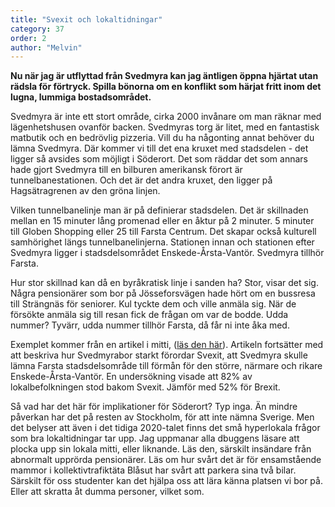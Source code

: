 ```yaml
---
title: "Svexit och lokaltidningar"
category: 37
order: 2
author: "Melvin"
---
```

**Nu när jag är utflyttad från Svedmyra kan jag äntligen öppna hjärtat utan rädsla för förtryck. Spilla bönorna om en konflikt som härjat fritt inom det lugna, lummiga bostadsområdet.**

Svedmyra är inte ett stort område, cirka 2000 invånare om man räknar med lägenhetshusen ovanför backen. Svedmyras torg är litet, med en fantastisk matbutik och en bedrövlig pizzeria. Vill du ha någonting annat behöver du lämna Svedmyra. Där kommer vi till det ena kruxet med stadsdelen - det ligger så avsides som möjligt i Söderort. Det som räddar det som annars hade gjort Svedmyra till en bilburen amerikansk förort är tunnelbanestationen. Och det är det andra kruxet, den ligger på Hagsätragrenen av den gröna linjen.

Vilken tunnelbanelinje man är på definierar stadsdelen. Det är skillnaden mellan en 15 minuter lång promenad eller en åktur på 2 minuter. 5 minuter till Globen Shopping eller 25 till Farsta Centrum. Det skapar också kulturell samhörighet längs tunnelbanelinjerna. Stationen innan och stationen efter Svedmyra ligger i stadsdelsområdet Enskede-Årsta-Vantör. Svedmyra tillhör Farsta.

Hur stor skillnad kan då en byråkratisk linje i sanden ha? Stor, visar det sig. Några pensionärer som bor på Jösseforsvägen hade hört om en bussresa till Strängnäs för seniorer. Kul tyckte dem och ville anmäla sig. När de försökte anmäla sig till resan fick de frågan om var de bodde. Udda nummer? Tyvärr, udda nummer tillhör Farsta, då får ni inte åka med.

Exemplet kommer från en artikel i mitti, ([läs den här](https://www.mitti.se/nyheter/stadsdelsgrans-satter-stopp-for-goran-och-birgit-6.3.48185.708d58cb1a)). Artikeln fortsätter med att beskriva hur Svedmyrabor starkt förordar Svexit, att Svedmyra skulle lämna Farsta stadsdelsområde till förmån för den större, närmare och rikare Enskede-Årsta-Vantör. En undersökning visade att 82% av lokalbefolkningen stod bakom Svexit. Jämför med 52% för Brexit.

Så vad har det här för implikationer för Söderort? Typ inga. Än mindre påverkan har det på resten av Stockholm, för att inte nämna Sverige. Men det belyser att även i det tidiga 2020-talet finns det små hyperlokala frågor som bra lokaltidningar tar upp. Jag uppmanar alla dbuggens läsare att plocka upp sin lokala mitti, eller liknande. Läs den, särskilt insändare från abnormalt upprörda pensionärer. Läs om hur svårt det är för ensamstående mammor i kollektivtrafiktäta Blåsut har svårt att parkera sina två bilar. Särskilt för oss studenter kan det hjälpa oss att lära känna platsen vi bor på. Eller att skratta åt dumma personer, vilket som.
